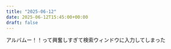 ```yaml
---
title: "2025-06-12"
date: 2025-06-12T15:45:00+00:00
draft: false
---
```



アルバムー！！って興奮しすぎて検索ウィンドウに入力してしまった


